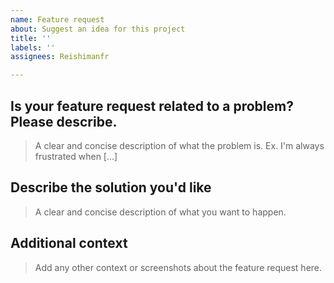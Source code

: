 ```yaml
---
name: Feature request
about: Suggest an idea for this project
title: ''
labels: ''
assignees: Reishimanfr

---
```


## Is your feature request related to a problem? Please describe.
> A clear and concise description of what the problem is. Ex. I'm always frustrated when [...]

## Describe the solution you'd like
> A clear and concise description of what you want to happen.

## Additional context
> Add any other context or screenshots about the feature request here.
